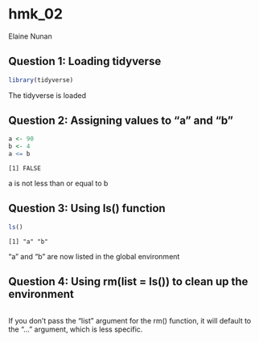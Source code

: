 hmk_02
================
Elaine Nunan

## Question 1: Loading tidyverse

``` r
library(tidyverse)
```

The tidyverse is loaded

## Question 2: Assigning values to “a” and “b”

``` r
a <- 90
b <- 4
a <= b
```

    [1] FALSE

a is not less than or equal to b

## Question 3: Using ls() function

``` r
ls()
```

    [1] "a" "b"

“a” and “b” are now listed in the global environment

## Question 4: Using rm(list = ls()) to clean up the environment

``` {rm(list=ls())}
```

If you don’t pass the “list” argument for the rm() function, it will
default to the “…” argument, which is less specific.
